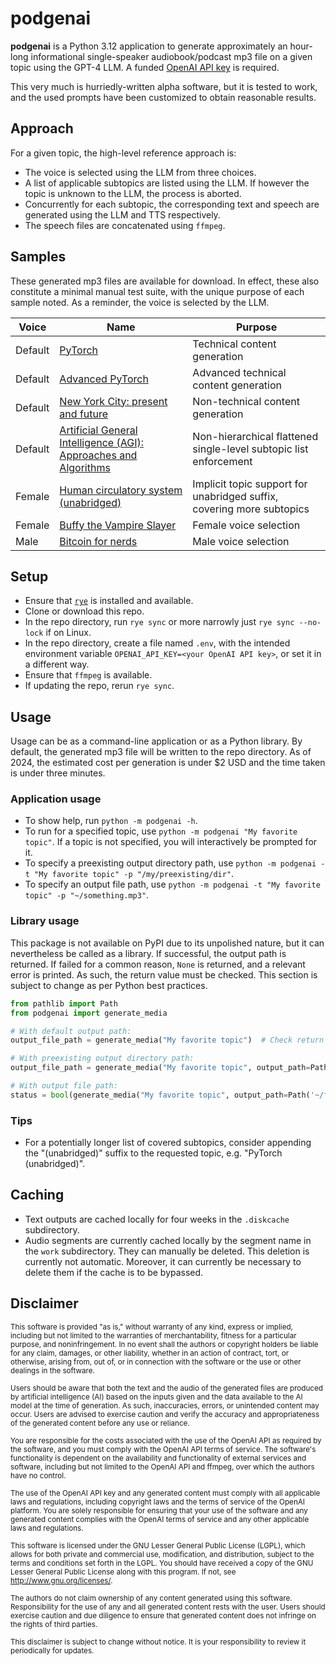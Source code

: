 # podgenai
**podgenai** is a Python 3.12 application to generate approximately an hour-long informational single-speaker audiobook/podcast mp3 file on a given topic using the GPT-4 LLM. A funded [OpenAI API key](https://platform.openai.com/api-keys) is required.

This very much is hurriedly-written alpha software, but it is tested to work, and the used prompts have been customized to obtain reasonable results.

## Approach
For a given topic, the high-level reference approach is:

* The voice is selected using the LLM from three choices.
* A list of applicable subtopics are listed using the LLM. If however the topic is unknown to the LLM, the process is aborted.
* Concurrently for each subtopic, the corresponding text and speech are generated using the LLM and TTS respectively.
* The speech files are concatenated using `ffmpeg`.

## Samples
These generated mp3 files are available for download. In effect, these also constitute a minimal manual test suite, with the unique purpose of each sample noted. As a reminder, the voice is selected by the LLM.

| Voice    | Name                                                                                                                                          | Purpose                                                               |
|----------|-----------------------------------------------------------------------------------------------------------------------------------------------|-----------------------------------------------------------------------|
| Default  | [PyTorch](https://mega.nz/file/kEVRXSqS#J0o9wRpTxGMMH4q7_SmrPkIpUEF0VAYheMzJBTQ0L_0)                                                          | Technical content generation                                          |
| Default  | [Advanced PyTorch](https://mega.nz/file/QF10lToJ#p-Pnxy8G2sKwcPPU5TTFyelhTOSm7uHxOTlYHN-r2bA)                                                 | Advanced technical content generation                                 |
| Default  | [New York City: present and future](https://mega.nz/file/EBEVDKwJ#eqJ1gDWh2Pr0Tfw-WT1PR2bmCQjlyR_TlJYjvNTibhM)                                | Non-technical content generation                                      |
| Default  | [Artificial General Intelligence (AGI): Approaches and Algorithms](https://mega.nz/file/wNUn2JiT#-cwrVns0kciaQ3PKE9JW159jEP_6FkE9luyowXYu4kM) | Non-hierarchical flattened single-level subtopic list enforcement     |
| Female   | [Human circulatory system (unabridged)](https://mega.nz/file/AAkVxL5C#BBiZgWBX05IERMDunhetoFGiodKV-PXTRAliP12djFM)                            | Implicit topic support for unabridged suffix, covering more subtopics |
| Female   | [Buffy the Vampire Slayer](https://mega.nz/file/AV0hQTiA#apUKjUZHwlzWLafIKZDSnVb5b0mULkqQM74a3zNYDhU)                                         | Female voice selection                                                |
| Male     | [Bitcoin for nerds](https://mega.nz/file/pZ9GiDQD#5xhPKeR1pFX73p4PJeWmFQbqBVH-dQPstLS1PDtNJV0)                                                | Male voice selection                                                  |


## Setup
* Ensure that [`rye`](https://rye-up.com/) is installed and available.
* Clone or download this repo.
* In the repo directory, run `rye sync` or more narrowly just `rye sync --no-lock` if on Linux.
* In the repo directory, create a file named `.env`, with the intended environment variable `OPENAI_API_KEY=<your OpenAI API key>`, or set it in a different way.
* Ensure that `ffmpeg` is available.
* If updating the repo, rerun `rye sync`.

## Usage
Usage can be as a command-line application or as a Python library. By default, the generated mp3 file will be written to the repo directory. As of 2024, the estimated cost per generation is under $2 USD and the time taken is under three minutes.

### Application usage
* To show help, run `python -m podgenai -h`.
* To run for a specified topic, use `python -m podgenai "My favorite topic"`. If a topic is not specified, you will interactively be prompted for it. 
* To specify a preexisting output directory path, use `python -m podgenai -t "My favorite topic" -p "/my/preexisting/dir"`.
* To specify an output file path, use `python -m podgenai -t "My favorite topic" -p "~/something.mp3"`.

### Library usage
This package is not available on PyPI due to its unpolished nature, but it can nevertheless be called as a library. If successful, the output path is returned. If failed for a common reason, `None` is returned, and a relevant error is printed. As such, the return value must be checked. This section is subject to change as per Python best practices.

```python
from pathlib import Path
from podgenai import generate_media

# With default output path:
output_file_path = generate_media("My favorite topic")  # Check return value!

# With preexisting output directory path:
output_file_path = generate_media("My favorite topic", output_path=Path('/tmp'))  # Check return value!

# With output file path:
status = bool(generate_media("My favorite topic", output_path=Path('~/foo.mp3')))  # Check return value!
```

### Tips
* For a potentially longer list of covered subtopics, consider appending the "(unabridged)" suffix to the requested topic, e.g. "PyTorch (unabridged)".

## Caching
* Text outputs are cached locally for four weeks in the `.diskcache` subdirectory.
* Audio segments are currently cached locally by the segment name in the `work` subdirectory. They can manually be deleted. This deletion is currently not automatic. Moreover, it can currently be necessary to delete them if the cache is to be bypassed.

## Disclaimer
<sub>This software is provided "as is," without warranty of any kind, express or implied, including but not limited to the warranties of merchantability, fitness for a particular purpose, and noninfringement. In no event shall the authors or copyright holders be liable for any claim, damages, or other liability, whether in an action of contract, tort, or otherwise, arising from, out of, or in connection with the software or the use or other dealings in the software.</sub>

<sub>Users should be aware that both the text and the audio of the generated files are produced by artificial intelligence (AI) based on the inputs given and the data available to the AI model at the time of generation. As such, inaccuracies, errors, or unintended content may occur. Users are advised to exercise caution and verify the accuracy and appropriateness of the generated content before any use or reliance.</sub>

<sub>You are responsible for the costs associated with the use of the OpenAI API as required by the software, and you must comply with the OpenAI API terms of service. The software's functionality is dependent on the availability and functionality of external services and software, including but not limited to the OpenAI API and ffmpeg, over which the authors have no control.</sub>

<sub>The use of the OpenAI API key and any generated content must comply with all applicable laws and regulations, including copyright laws and the terms of service of the OpenAI platform. You are solely responsible for ensuring that your use of the software and any generated content complies with the OpenAI terms of service and any other applicable laws and regulations.</sub>

<sub>This software is licensed under the GNU Lesser General Public License (LGPL), which allows for both private and commercial use, modification, and distribution, subject to the terms and conditions set forth in the LGPL. You should have received a copy of the GNU Lesser General Public License along with this program. If not, see <http://www.gnu.org/licenses/>.</sub>

<sub>The authors do not claim ownership of any content generated using this software. Responsibility for the use of any and all generated content rests with the user. Users should exercise caution and due diligence to ensure that generated content does not infringe on the rights of third parties.</sub>

<sub>This disclaimer is subject to change without notice. It is your responsibility to review it periodically for updates.</sub>